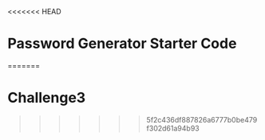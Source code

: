 <<<<<<< HEAD
# Password Generator Starter Code
=======
# Challenge3
>>>>>>> 5f2c436df887826a6777b0be479f302d61a94b93
